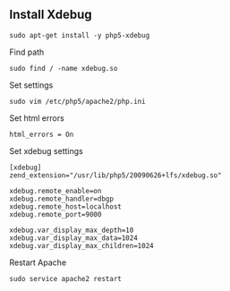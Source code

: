 ## Install Xdebug

	sudo apt-get install -y php5-xdebug

Find path

	sudo find / -name xdebug.so

Set settings

	sudo vim /etc/php5/apache2/php.ini

Set html errors

	html_errors = On

Set xdebug settings

	[xdebug]
	zend_extension="/usr/lib/php5/20090626+lfs/xdebug.so"
	
	xdebug.remote_enable=on
	xdebug.remote_handler=dbgp
	xdebug.remote_host=localhost
	xdebug.remote_port=9000
	
	xdebug.var_display_max_depth=10
	xdebug.var_display_max_data=1024
	xdebug.var_display_max_children=1024

Restart Apache

	sudo service apache2 restart
